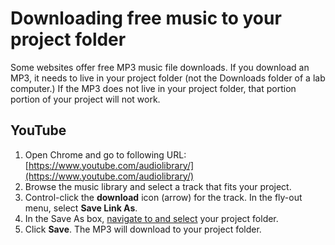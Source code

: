 # Downloading free music to your project folder

Some websites offer free MP3 music file downloads. If you download an MP3, it needs to live in your project folder (not the Downloads folder of a lab computer.) If the MP3 does not live in your project folder, that portion portion of your project will not work.

## YouTube

1. Open Chrome and go to following URL: [https://www.youtube.com/audiolibrary/](https://www.youtube.com/audiolibrary/)
2. Browse the music library and select a track that fits your project.
3. Control-click the **download** icon (arrow) for the track. In the fly-out menu, select **Save Link As**.
4. In the Save As box, [navigate to and select](https://jjloomis.gitbooks.io/file-and-folder-management/content/navigating-folder-tree.html) your project folder. &#x20;
5. Click **Save**. The MP3 will download to your project folder.&#x20;
